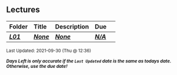 ## Lectures

| Folder | Title | Description | Due |  |
|:------|:------|:------|:------|:-----:|
| ***<a href="https://github.com/rugbyprof/4883-Programming_Techniques/tree/master/Lectures/L01">L01</a>*** | ***<a href="https://github.com/rugbyprof/4883-Programming_Techniques/tree/master/Lectures/L01">None</a>*** | ***<a href="https://github.com/rugbyprof/4883-Programming_Techniques/tree/master/Lectures/L01">None</a>*** | ***<a href="https://github.com/rugbyprof/4883-Programming_Techniques/tree/master/Lectures/L01">N/A</a>*** |  |

<sup>Last Updated: 2021-09-30 (Thu @ 12:36)</sup> 

<sup>***Days Left is only accurate if the `Last Updated` date is the same as todays date. Otherwise, use the due date!***</sup> 